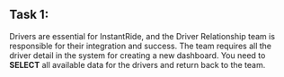 ## Task 1:

Drivers are essential for InstantRide, and the Driver Relationship team is responsible for their integration and success. The team requires all the driver detail in the system for creating a new dashboard. You need to **SELECT** all available data for the drivers and return back to the team.
